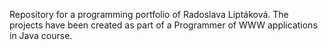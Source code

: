 Repository for a programming portfolio of Radoslava Liptáková.
The projects have been created as part of a Programmer of WWW applications in Java course. 
